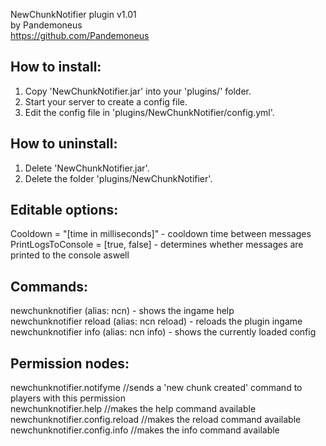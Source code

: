 NewChunkNotifier plugin v1.01<br>
by Pandemoneus<br>
https://github.com/Pandemoneus

How to install:
----------------
1. Copy 'NewChunkNotifier.jar' into your 'plugins/' folder.<br>
2. Start your server to create a config file.<br>
3. Edit the config file in 'plugins/NewChunkNotifier/config.yml'.

How to uninstall:
-----------------
1. Delete 'NewChunkNotifier.jar'.<br>
2. Delete the folder 'plugins/NewChunkNotifier'.

Editable options:
-----------------
Cooldown = "[time in milliseconds]" - cooldown time between messages<br>
PrintLogsToConsole = [true, false] - determines whether messages are printed to the console aswell

Commands:
-----------------
newchunknotifier (alias: ncn) - shows the ingame help<br>
newchunknotifier reload (alias: ncn reload) - reloads the plugin ingame<br>
newchunknotifier info (alias: ncn info) - shows the currently loaded config


Permission nodes:
-----------------
newchunknotifier.notifyme //sends a 'new chunk created' command to players with this permission<br>
newchunknotifier.help //makes the help command available<br>
newchunknotifier.config.reload //makes the reload command available<br>
newchunknotifier.config.info //makes the info command available